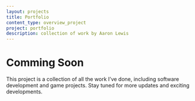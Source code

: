```yaml
---
layout: projects
title: Portfolio
content_type: overview_project
project: portfolio
description: collection of work by Aaron Lewis
---
```


# Comming Soon

This project is a collection of all the work I’ve done, including software development and game projects.
Stay tuned for more updates and exciting developments.